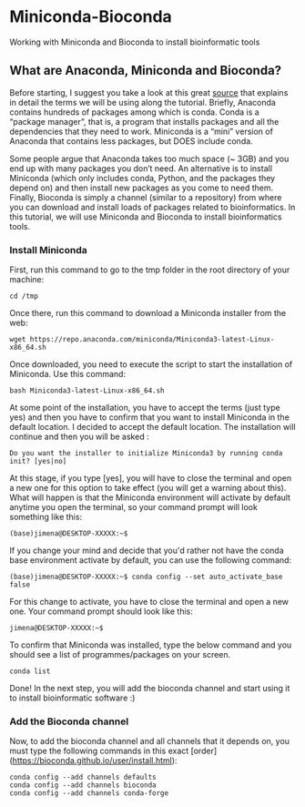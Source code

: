 # Miniconda-Bioconda
Working with  Miniconda and Bioconda to install bioinformatic tools
## What are Anaconda, Miniconda and Bioconda?
Before starting, I suggest you take a look at this great [source](https://www.biostars.org/p/9480933/) that explains in detail the terms we will be using along the tutorial. Briefly, Anaconda contains hundreds of packages among which is conda. Conda is a “package manager”, that is, a program that installs packages and all the dependencies that they need to work. Miniconda is a “mini” version of Anaconda that contains less packages, but DOES include conda. 

Some people argue that Anaconda takes too much space (~ 3GB) and you end up with many packages you don’t need. An alternative is to install Miniconda (which only includes conda, Python, and the packages they depend on) and then install new packages as you come to need them.
Finally, Bioconda is simply a channel (similar to a repository) from where you can download and install loads of packages related to bioinformatics.
In this tutorial, we will use Miniconda and Bioconda to install bioinformatics tools.
### Install Miniconda
First, run this command to go to the tmp folder in the root directory of your machine:
```
cd /tmp
```
Once there, run this command to download a Miniconda installer from the web:
```
wget https://repo.anaconda.com/miniconda/Miniconda3-latest-Linux-x86_64.sh
```
Once downloaded, you need to execute the script to start the installation of Miniconda. Use this command:
```
bash Miniconda3-latest-Linux-x86_64.sh
```
At some point of the installation, you have to accept the terms (just type yes) and then you have to confirm that you want to install Miniconda in the default location. I decided to accept the default location. The installation will continue and then you will be asked :
```
Do you want the installer to initialize Miniconda3 by running conda init? [yes|no]
```
At this stage, if you type [yes], you will have to close the terminal and open a new one for this option to take effect (you will get a warning about this). What will happen is that the Miniconda environment will activate by default anytime you open the terminal, so your command prompt will look something like this:
```
(base)jimena@DESKTOP-XXXXX:~$
```
If you change your mind and decide that you'd rather not have the conda base environment activate by default, you can use the following command:
```
(base)jimena@DESKTOP-XXXXX:~$ conda config --set auto_activate_base false
```
For this change to activate, you have to close the terminal and open a new one. Your command prompt should look like this:
```
jimena@DESKTOP-XXXXX:~$
```
To confirm that Miniconda was installed, type the below command and you should see a list of programmes/packages on your screen.
```
conda list
```
Done! In the next step, you will add the bioconda channel and start using it to install bioinformatic software :)
### Add the Bioconda channel
Now, to add the bioconda channel and all channels that it depends on, you must type the following commands in this exact [order] (https://bioconda.github.io/user/install.html):
```
conda config --add channels defaults
conda config --add channels bioconda
conda config --add channels conda-forge
```
